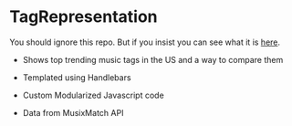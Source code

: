 # TagRepresentation
You should ignore this repo. But if you insist you can see what it is [here](http://nashvail.github.io/TagRepresentation).

* Shows top trending music tags in the US and a way to compare them

* Templated using Handlebars
* Custom Modularized Javascript code
* Data from MusixMatch API
